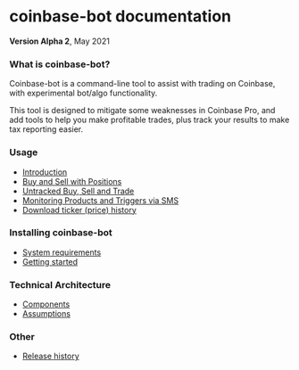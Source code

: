 # coinbase-bot documentation

__Version Alpha 2__, May 2021



### What is coinbase-bot?

Coinbase-bot is a command-line tool to assist with trading on Coinbase, with experimental bot/algo functionality.

This tool is designed to mitigate some weaknesses in Coinbase Pro, and add tools to help you make profitable trades, plus track your results to make tax reporting easier.


### Usage

* [Introduction](introduction.md)
* [Buy and Sell with Positions](positions.md)
* [Untracked Buy, Sell and Trade](buyselltrade.md)
* [Monitoring Products and Triggers via SMS](monitor.md)
* [Download ticker (price) history](pricesync.md)


### Installing coinbase-bot

* [System requirements](systemrequirements.md)
* [Getting started](gettingstarted.md)


### Technical Architecture

* [Components](components.md)
* [Assumptions](assumptions.md)


### Other

* [Release history](releases.md)
